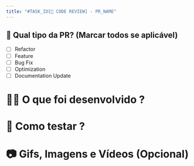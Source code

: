 ```yaml
---
title: "#TASK_ID[📝 CODE REVIEW] - PR_NAME"
---
```


## 📝 Qual tipo da PR? (Marcar todos se aplicável)

- [ ] Refactor
- [ ] Feature
- [ ] Bug Fix
- [ ] Optimization
- [ ] Documentation Update

# 👷‍♀️ O que foi desenvolvido ?


# 🧪 Como testar ?


# 📷 Gifs, Imagens e Vídeos (Opcional)

